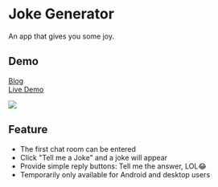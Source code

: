 # Joke Generator
An app that gives you some joy.

## Demo
[Blog](https://winnie0609.github.io/2021/04/02/0402-joke-generator/)  
[Live Demo](https://winnie0609.github.io/joke-generator/joke.html)

![](https://i.imgur.com/NMfSYoI.gif)

## Feature
* The first chat room can be entered
* Click "Tell me a Joke" and a joke will appear
* Provide simple reply buttons: Tell me the answer, LOL😂
* Temporarily only available for Android and desktop users
